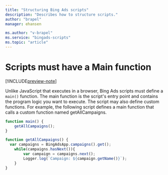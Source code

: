 ```yaml
---
title: "Structuring Bing Ads scripts"
description: "Describes how to structure scripts."
author: "brapel"
manager: ehansen

ms.author: "v-brapel"
ms.service: "bingads-scripts"
ms.topic: "article"
---
```


# Scripts must have a Main function

[!INCLUDE[preview-note](../includes/preview-note.md)]

Unlike JavaScript that executes in a browser, Bing Ads scripts must define a `main()` function. The main function is the script's entry point and contains the program logic you want to execute. The script may also define custom functions. For example, the following script defines a main function that calls a custom function named getAllCampaigns.

```javascript
function main() {
    getAllCampaigns();
}

function getAllCampaigns() {
  var campaigns = BingAdsApp.campaigns().get();
    while(campaigns.hasNext()){
        var campaign = campaigns.next();
        Logger.log(`Campaign: ${campaign.getName()}`);
    }
}
```

